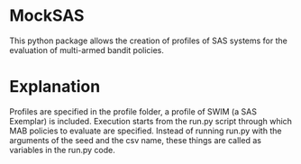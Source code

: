 # MockSAS
This python package allows the creation of profiles of SAS systems for the evaluation of multi-armed bandit policies.
# Explanation
Profiles are specified in the profile folder, a profile of SWIM (a SAS Exemplar) is included. Execution starts from the run.py script through which MAB policies to evaluate are specified. Instead of running run.py with the arguments of the seed and the csv name, these things are called as variables in the run.py code. 
